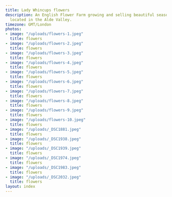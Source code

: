 ```yaml
---
title: Lady Whincups flowers
description: An English Flower Farm growing and selling beautiful seasonal flowers,
  located in the Alde Valley.
timezone: GMT/London
photos:
- image: "/uploads/flowers-1.jpeg"
  title: flowers
- image: "/uploads/flowers-2.jpeg"
  title: flowers
- image: "/uploads/flowers-3.jpeg"
  title: flowers
- image: "/uploads/flowers-4.jpeg"
  title: flowers
- image: "/uploads/flowers-5.jpeg"
  title: flowers
- image: "/uploads/flowers-6.jpeg"
  title: flowers
- image: "/uploads/flowers-7.jpeg"
  title: flowers
- image: "/uploads/flowers-8.jpeg"
  title: flowers
- image: "/uploads/flowers-9.jpeg"
  title: flowers
- image: "/uploads/flowers-10.jpeg"
  title: flowers
- image: "/uploads/_DSC1881.jpeg"
  title: flowers
- image: "/uploads/_DSC1938.jpeg"
  title: flowers
- image: "/uploads/_DSC1939.jpeg"
  title: flowers
- image: "/uploads/_DSC1974.jpeg"
  title: flowers
- image: "/uploads/_DSC1983.jpeg"
  title: flowers
- image: "/uploads/_DSC2032.jpeg"
  title: flowers
layout: index
---
```


